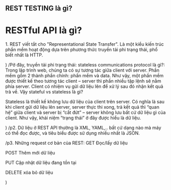 ## REST TESTING là gì?

# RESTful API là gì?
<p>1. REST viết tắt cho "Representational State Transfer". Là một kiểu kiến trúc phần mềm hoạt động dựa trên phương thức truyền tải phi trạng thái, phổ biết nhất là HTTP.</p>)
  /Pở đây, truyền tải phi trạng thái: stateless communications protocol là gì?: Trong lập trình web, chúng ta có sự tương tác giữa client với server. Phần mềm gồm 2 thành phần chính: phần mềm và data. Như vậy, một phần mềm được thiết kế theo tương tác client – server thì phần nhiều tập lệnh sẽ nằm phía server. Client có nhiệm vụ gửi dữ liệu lên để xử lý sau đó nhận kết quả trả về. Vậy stateful vs stateless là gì?

  Stateless là thiết kế không lưu dữ liệu của client trên server. Có nghĩa là sau khi client gửi dữ liệu lên server, server thực thi xong, trả kết quả thì “quan hệ” giữa client và server bị “cắt đứt” – server không lưu bất cứ dữ liệu gì của client. Như vậy, khái niệm “trạng thái” ở đây được hiểu là dữ liệu.</p>)
/p2. Dữ liệu ở REST API thường là XML, YAML,.. bất cứ dạng nào mà máy có thể đọc được, và tiêu biểu được sử dụng nhiều nhất là JSON.</p> 
/p3. Những request cơ bản của REST:
GET Đọc/lấy dữ liệu

POST Thêm mới dữ liệu

PUT Cập nhật dữ liệu đang tồn tại

DELETE xóa bỏ dữ liệu</p>)
